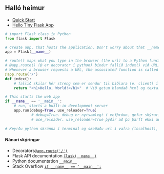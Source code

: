 ## Halló heimur 
- [Quick Start](https://flask.palletsprojects.com/en/2.3.x/quickstart/)
- [Hello Tiny Flask App](http://www.compjour.org/lessons/flask-single-page/hello-tiny-flask-app/)
 
```python
# import Flask class in Python
from flask import Flask

# Create app, that hosts the application. Don't worry about that __name__ object, it's just a convention.
app = Flask(__name__)

# route() maps what you type in the browser (the url) to a Python function.
# @app.route() (@ er decorator í python) bindur fallið index() við URL. 
# Whenever a browser requests a URL, the associated function is called and the return value is sent back to the browser
@app.route('/')
def index():
    # fallið skilar hér streng sem er sendur til biðlara (e. client) í vafra.
    return "<h1>Hello, World!</h1>"  # Við getum blandað html og texta.

# This starts the web app 
if __name__ == '__main__':
    # run, starts a built-in development server
    app.run(debug=True, use_reloader=True)   
            # debug=True. debug er nytsamlegt í vefþróun, gefur skýrari villuskilaboð.
            # use_reloader. use_reloader=True þýðir að þú þarft ekki að endurkeyra python skrá stöðugt þegar þú gerir kóðabreytingar. 
     
# Keyrðu python skránna í terminal og skoðaðu url í vafra (localhost), en með Flask kemur web server sem vð getum notað
```

#### Nánari skýringar

- Decorators[`@app.route('/')`](0_decorators.md) 
- Flask API documentation [`Flask(__name__)`](https://flask.palletsprojects.com/en/2.2.x/api/#flask.Flask)
- Python documentation [`__main__`](https://docs.python.org/3/library/__main__.html)
- Stack Overflow [`if __name__ == '__main__':`](https://stackoverflow.com/questions/419163/what-does-if-name-main-do)


<!--
#### Ef við viljum sleppa `app.run` í kóðanum

- Stillum umhverfisbreytu í terminal: `$env:FLASK_APP = "app.py"`
- Keyrum app í terminal: `flask run` 

-->
